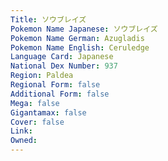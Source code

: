 ```yaml
---
﻿Title: ソウブレイズ
Pokemon Name Japanese: ソウブレイズ
Pokemon Name German: Azugladis
Pokemon Name English: Ceruledge
Language Card: Japanese
National Dex Number: 937
Region: Paldea
Regional Form: false
Additional Form: false
Mega: false
Gigantamax: false
Cover: false
Link: 
Owned: 
---
```

